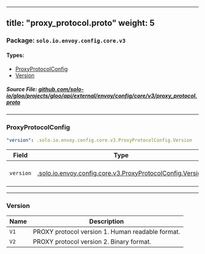 
---
title: "proxy_protocol.proto"
weight: 5
---

<!-- Code generated by solo-kit. DO NOT EDIT. -->


### Package: `solo.io.envoy.config.core.v3` 
#### Types:


- [ProxyProtocolConfig](#proxyprotocolconfig)
- [Version](#version)
  



##### Source File: [github.com/solo-io/gloo/projects/gloo/api/external/envoy/config/core/v3/proxy_protocol.proto](https://github.com/solo-io/gloo/blob/master/projects/gloo/api/external/envoy/config/core/v3/proxy_protocol.proto)





---
### ProxyProtocolConfig



```yaml
"version": .solo.io.envoy.config.core.v3.ProxyProtocolConfig.Version

```

| Field | Type | Description |
| ----- | ---- | ----------- | 
| `version` | [.solo.io.envoy.config.core.v3.ProxyProtocolConfig.Version](../proxy_protocol.proto.sk/#version) | The PROXY protocol version to use. See https://www.haproxy.org/download/2.1/doc/proxy-protocol.txt for details. |




---
### Version



| Name | Description |
| ----- | ----------- | 
| `V1` | PROXY protocol version 1. Human readable format. |
| `V2` | PROXY protocol version 2. Binary format. |





<!-- Start of HubSpot Embed Code -->
<script type="text/javascript" id="hs-script-loader" async defer src="//js.hs-scripts.com/5130874.js"></script>
<!-- End of HubSpot Embed Code -->
